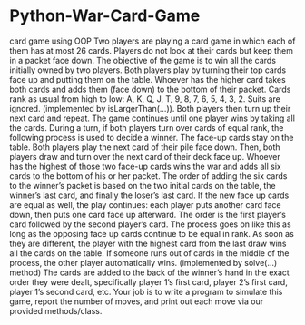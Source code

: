 # Python-War-Card-Game
card game using OOP
Two players are playing a card game in which each of them has at most 26 cards. Players do not 
look at their cards but keep them in a packet face down. The objective of the game is to win all 
the cards initially owned by two players. Both players play by turning their top cards face up and 
putting them on the table. Whoever has the higher card takes both cards and adds them (face 
down) to the bottom of their packet. Cards rank as usual from high to low: A, K, Q, J, T, 9, 8, 7,
6, 5, 4, 3, 2. Suits are ignored. (implemented by isLargerThan(…)). Both players then turn up 
their next card and repeat. The game continues until one player wins by taking all the cards.
During a turn, if both players turn over cards of equal rank, the following process is used to 
decide a winner. The face-up cards stay on the table. Both players play the next card of their pile 
face down. Then, both players draw and turn over the next card of their deck face up. Whoever 
has the highest of those two face-up cards wins the war and adds all six cards to the bottom of his 
or her packet. The order of adding the six cards to the winner’s packet is based on the two initial 
cards on the table, the winner’s last card, and finally the loser’s last card. If the new face up cards 
are equal as well, the play continues: each player puts another card face down, then puts one card
face up afterward. The order is the first player’s card followed by the second player’s card. The 
process goes on like this as long as the opposing face up cards continue to be equal in rank. As 
soon as they are different, the player with the highest card from the last draw wins all the cards 
on the table. If someone runs out of cards in the middle of the process, the other player 
automatically wins. (implemented by solve(…) method)
The cards are added to the back of the winner’s hand in the exact order they were dealt, 
specifically player 1’s first card, player 2’s first card, player 1’s second card, etc. Your job is to 
write a program to simulate this game, report the number of moves, and print out each move via 
our provided methods/class.
